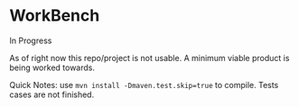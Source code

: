 # WorkBench
In Progress


As of right now this repo/project is not usable. A minimum viable
product is being worked towards.


Quick Notes:
use `mvn install -Dmaven.test.skip=true` to compile. Tests cases are not finished.